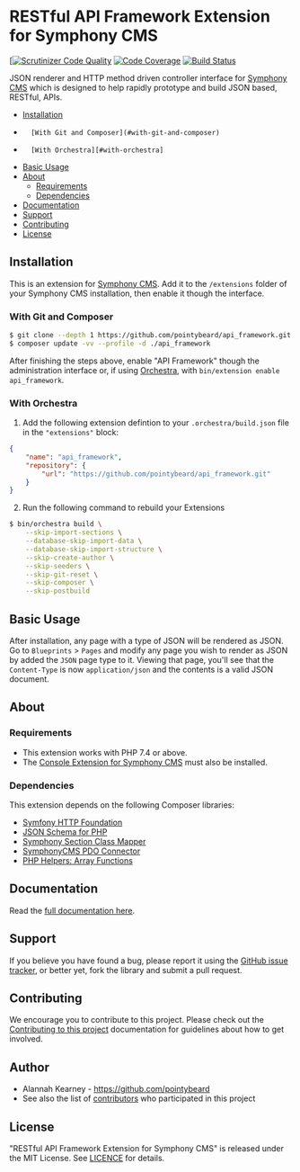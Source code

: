 # RESTful API Framework Extension for Symphony CMS

[[![Scrutinizer Code Quality](https://scrutinizer-ci.com/g/pointybeard/api_framework/badges/quality-score.png?b=master)](https://scrutinizer-ci.com/g/pointybeard/api_framework/?branch=master)
[![Code Coverage](https://scrutinizer-ci.com/g/pointybeard/api_framework/badges/coverage.png?b=master)](https://scrutinizer-ci.com/g/pointybeard/api_framework/?branch=master)
[![Build Status](https://scrutinizer-ci.com/g/pointybeard/api_framework/badges/build.png?b=master)](https://scrutinizer-ci.com/g/pointybeard/api_framework/build-status/master)

JSON renderer and HTTP method driven controller interface for [Symphony CMS][ext-Symphony CMS] which is designed to help rapidly prototype and build JSON based, RESTful, APIs.

-   [Installation](#installation)
-       [With Git and Composer](#with-git-and-composer)
-       [With Orchestra][#with-orchestra]
-   [Basic Usage](#basic-usage)
-   [About](#about)
    -   [Requirements](#dependencies)
    -   [Dependencies](#dependencies)
-   [Documentation](#documentation)
-   [Support](#support)
-   [Contributing](#contributing)
-   [License](#license)

## Installation

This is an extension for [Symphony CMS][ext-Symphony CMS]. Add it to the `/extensions` folder of your Symphony CMS installation, then enable it though the interface.

### With Git and Composer

```bash
$ git clone --depth 1 https://github.com/pointybeard/api_framework.git api_framework
$ composer update -vv --profile -d ./api_framework
```
After finishing the steps above, enable "API Framework" though the administration interface or, if using [Orchestra][ext-Orchestra], with `bin/extension enable api_framework`.

### With Orchestra

1. Add the following extension defintion to your `.orchestra/build.json` file in the `"extensions"` block:

```json
{
    "name": "api_framework",
    "repository": {
        "url": "https://github.com/pointybeard/api_framework.git"
    }
}
```

2. Run the following command to rebuild your Extensions

```bash
$ bin/orchestra build \
    --skip-import-sections \
    --database-skip-import-data \
    --database-skip-import-structure \
    --skip-create-author \
    --skip-seeders \
    --skip-git-reset \
    --skip-composer \
    --skip-postbuild
```

## Basic Usage

After installation, any page with a type of JSON will be rendered as JSON. Go to `Blueprints` > `Pages` and modify any page you wish to render as JSON by added the `JSON` page type to it. Viewing that page, you'll see that the `Content-Type` is now `application/json` and the contents is a valid JSON document.


## About

### Requirements

- This extension works with PHP 7.4 or above.
- The [Console Extension for Symphony CMS][req-console] must also be installed.

### Dependencies

This extension depends on the following Composer libraries:

-   [Symfony HTTP Foundation](https://github.com/symfony/http-foundation)
-   [JSON Schema for PHP](https://github.com/justinrainbow/json-schema)
-   [Symphony Section Class Mapper](https://github.com/pointybeard/symphony-classmapper)
-   [SymphonyCMS PDO Connector](https://github.com/pointybeard/symphony-pdo)
-   [PHP Helpers: Array Functions](https://github.com/pointybeard/helpers-functions-arrays)

## Documentation

Read the [full documentation here][ext-docs].

## Support

If you believe you have found a bug, please report it using the [GitHub issue tracker][ext-issues],
or better yet, fork the library and submit a pull request.

## Contributing

We encourage you to contribute to this project. Please check out the [Contributing to this project][doc-CONTRIBUTING] documentation for guidelines about how to get involved.

## Author
-   Alannah Kearney - https://github.com/pointybeard
-   See also the list of [contributors][ext-contributor] who participated in this project

## License
"RESTful API Framework Extension for Symphony CMS" is released under the MIT License. See [LICENCE][doc-LICENCE] for details.

[doc-CONTRIBUTING]: https://github.com/pointybeard/api_framework/blob/master/CONTRIBUTING.md
[doc-LICENCE]: http://www.opensource.org/licenses/MIT
[req-console]: https://github.com/pointybeard/console
[ext-issues]: https://github.com/pointybeard/api_framework/issues
[ext-Symphony CMS]: http://getsymphony.com
[ext-Orchestra]: https://github.com/pointybeard/orchestra
[ext-contributor]: https://github.com/pointybeard/api_framework/contributors
[ext-docs]: https://github.com/pointybeard/api_framework/blob/master/.docs/toc.md
